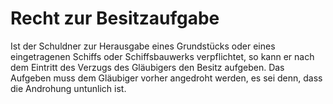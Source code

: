 # Recht zur Besitzaufgabe

Ist der Schuldner zur Herausgabe eines Grundstücks oder eines eingetragenen Schiffs oder Schiffsbauwerks verpflichtet, so kann er nach dem Eintritt des Verzugs des Gläubigers den Besitz aufgeben. Das Aufgeben muss dem Gläubiger vorher angedroht werden, es sei denn, dass die Androhung untunlich ist. 

